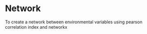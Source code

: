 # Network
To create a network between environmental variables using pearson correlation index and networkx
